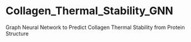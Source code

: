# Collagen_Thermal_Stability_GNN
Graph Neural Network to Predict Collagen Thermal Stability from Protein Structure
